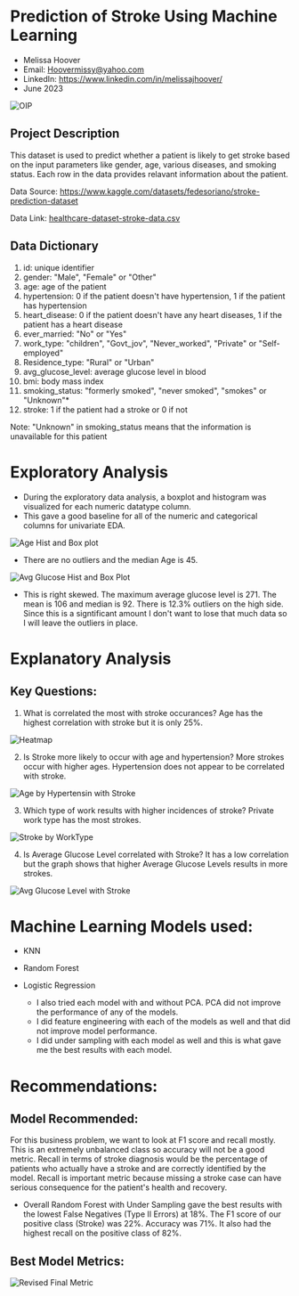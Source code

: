 # Prediction of Stroke Using Machine Learning
  - Melissa Hoover
  - Email:  Hoovermissy@yahoo.com
  - LinkedIn: https://www.linkedin.com/in/melissajhoover/
  - June 2023

![OIP](https://github.com/Mhoover41/Stroke-Prediction/assets/127150137/966e5a72-a867-4534-b655-9dc592dc12ab)

## Project Description
This dataset is used to predict whether a patient is likely to get stroke based on the input parameters like gender, age, various diseases, and smoking status. Each row in the data provides relavant information about the patient.

Data Source: https://www.kaggle.com/datasets/fedesoriano/stroke-prediction-dataset

Data Link: [healthcare-dataset-stroke-data.csv](https://github.com/Mhoover41/Stroke-Prediction/files/11501796/healthcare-dataset-stroke-data.csv)

## Data Dictionary
1) id: unique identifier
2) gender: "Male", "Female" or "Other"
3) age: age of the patient
4) hypertension: 0 if the patient doesn't have hypertension, 1 if the patient has hypertension
5) heart_disease: 0 if the patient doesn't have any heart diseases, 1 if the patient has a heart disease
6) ever_married: "No" or "Yes"
7) work_type: "children", "Govt_jov", "Never_worked", "Private" or "Self-employed"
8) Residence_type: "Rural" or "Urban"
9) avg_glucose_level: average glucose level in blood
10) bmi: body mass index
11) smoking_status: "formerly smoked", "never smoked", "smokes" or "Unknown"*
12) stroke: 1 if the patient had a stroke or 0 if not

Note: "Unknown" in smoking_status means that the information is unavailable for this patient

# Exploratory Analysis
- During the exploratory data analysis, a boxplot and histogram was visualized for each numeric datatype column.
- This gave a good baseline for all of the numeric and categorical columns for univariate EDA.

![Age Hist and Box plot](https://github.com/Mhoover41/Stroke-Prediction/assets/127150137/914d2a9b-aafd-4970-9437-731fa7811f58)

- There are no outliers and the median Age is 45.

![Avg Glucose Hist and Box Plot](https://github.com/Mhoover41/Stroke-Prediction/assets/127150137/0072566f-11c8-403f-8bce-174c5ada132a)

- This is right skewed. The maximum average glucose level is 271. The mean is 106 and median is 92. There is 12.3% outliers on the high side. Since this is a signtificant amount I don't want to lose that much data so I will leave the outliers in place.

# Explanatory Analysis
## Key Questions:
1. What is correlated the most with stroke occurances?  Age has the highest correlation with stroke but it is only 25%.  

![Heatmap](https://github.com/Mhoover41/Stroke-Prediction/assets/127150137/c2f7b74a-7241-450a-a790-99539c760d59)

2. Is Stroke more likely to occur with age and hypertension?  More strokes occur with higher ages. Hypertension does not appear to be correlated with stroke.

![Age by Hypertensin with Stroke](https://github.com/Mhoover41/Stroke-Prediction/assets/127150137/28dcfcbf-e4aa-4156-9f19-c750e1db1b59)

3. Which type of work results with higher incidences of stroke?  Private work type has the most strokes. 

![Stroke by WorkType](https://github.com/Mhoover41/Stroke-Prediction/assets/127150137/eed12cfc-f622-4d59-9bcd-971e414d6d72)

4.  Is Average Glucose Level correlated with Stroke?  It has a low correlation but the graph shows that higher Average Glucose Levels results in more strokes.

![Avg Glucose Level with Stroke](https://github.com/Mhoover41/Stroke-Prediction/assets/127150137/eea8174e-5fa0-4665-932e-166349542395)


# Machine Learning Models used:
- KNN
- Random Forest
- Logistic Regression

    - I also tried each model with and without PCA.  PCA did not improve the performance of any of the models.  
    - I did feature engineering with each of the models as well and that did not improve model performance.
    - I did under sampling with each model as well and this is what gave me the best results with each model. 

# Recommendations: 
## Model Recommended: 
For this business problem, we want to look at F1 score and recall mostly. This is an extremely unbalanced class so accuracy will not be a good metric. Recall in terms of stroke diagnosis would be the percentage of patients who actually have a stroke and are correctly identified by the model. Recall is important metric because missing a stroke case can have serious consequence for the patient's health and recovery.

- Overall Random Forest with Under Sampling gave the best results with the lowest False Negatives (Type II Errors) at 18%. The F1 score of our positive class (Stroke) was 22%. Accuracy was 71%. It also had the highest recall on the positive class of 82%.

## Best Model Metrics: 

![Revised Final Metric](https://github.com/Mhoover41/Stroke-Prediction/assets/127150137/37b3e77d-e3b6-4e91-b16d-2fb183a010b3)


